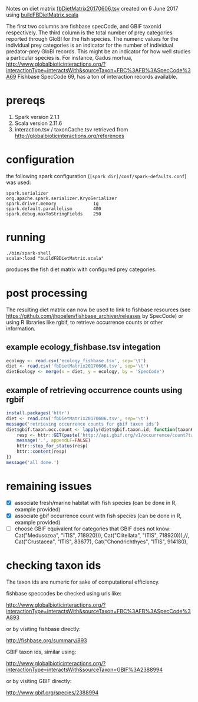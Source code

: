 Notes on diet matrix [fbDietMatrix20170606.tsv](https://gist.github.com/jhpoelen/18b5ffe083f32dd1dca360a83e34cfd3#file-fbdietmatrix20170606-tsv) created on 6 June 2017 using [buildFBDietMatrix.scala](https://gist.github.com/jhpoelen/18b5ffe083f32dd1dca360a83e34cfd3#file-buildfbdietmatrix-scala) 

The first two columns are fishbase specCode, and GBIF taxonid respectively. The third column is the total number of prey categories reported through GloBI for the fish species. The numeric values for the individual prey categories is an indicator for the number of individual predator-prey GloBI records. This might be an indicator for how well studies a particular species is. For instance, Gadus morhua, http://www.globalbioticinteractions.org/?interactionType=interactsWith&sourceTaxon=FBC%3AFB%3ASpecCode%3A69 Fishbase SpecCode 69, has a ton of interaction records available.    

# prereqs

1. Spark version 2.1.1
1. Scala version 2.11.6
1. interaction.tsv / taxonCache.tsv retrieved from http://globalbioticinteractions.org/references 

# configuration
the following spark configuration (```[spark dir]/conf/spark-defaults.conf```) was used:
```
spark.serializer                 org.apache.spark.serializer.KryoSerializer
spark.driver.memory              1g
spark.default.parallelism        400
spark.debug.maxToStringFields    250
```

# running

```
./bin/spark-shell
scala>:load "buildFBDietMatrix.scala"
```
produces the fish diet matrix with configured prey categories.

# post processing

The resulting diet matrix can now be used to link to fishbase resources (see https://github.com/jhpoelen/fishbase_archiver/releases by SpecCode) or using R libraries like rgbif, to retrieve occurrence counts or other information.

## example ecology_fishbase.tsv integation

```R
ecology <- read.csv('ecology_fishbase.tsv', sep='\t')
diet <- read.csv('fbDietMatrix20170606.tsv', sep='\t')
dietEcology <- merge(x = diet, y = ecology, by = 'SpecCode')
```

## example of retrieving occurrence counts using rgbif

```R
install.packages('httr')
diet <- read.csv('fbDietMatrix20170606.tsv', sep='\t')
message('retrieving occurrence counts for gbif taxon ids')
diet$gbif.taxon.occ.count <- lapply(diet$gbif.taxon.id, function(taxonKey) {
	resp <- httr::GET(paste('http://api.gbif.org/v1/occurrence/count?taxonKey=',taxonKey, sep=""))
	message('.', appendLF=FALSE)
	httr::stop_for_status(resp)
	httr::content(resp)
})
message('all done.')
```

# remaining issues

- [x] associate fresh/marine habitat with fish species (can be done in R, example provided)
- [x] associate gbif occurrence count with fish species (can be done in R, example provided)
- [ ] choose GBIF equivalent for categories that GBIF does not know:
Cat("Medusozoa", "ITIS", 718920))),
Cat("Clitellata", "ITIS", 718920))),//,
Cat("Crustacea", "ITIS", 83677),
Cat("Chondrichthyes", "ITIS", 914180),

# checking taxon ids
The taxon ids are numeric for sake of computational efficiency.

fishbase speccodes be checked using urls like:

http://www.globalbioticinteractions.org/?interactionType=interactsWith&sourceTaxon=FBC%3AFB%3ASpecCode%3A893

or by visiting fishbase directly:

http://fishbase.org/summary/893

GBIF taxon ids, similar using:

http://www.globalbioticinteractions.org/?interactionType=interactsWith&sourceTaxon=GBIF%3A2388994

or by visiting GBIF directly:

http://www.gbif.org/species/2388994


